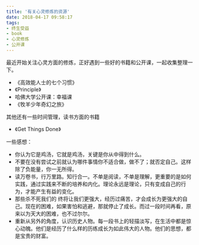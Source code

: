 ```yaml
---
title: '有关心灵修炼的资源'
date: 2018-04-17 09:58:17
tags: 
- 终生受益
- book
- 心灵修炼
- 公开课
---
```


最近开始关注心灵方面的修炼，正好遇到一些好的书籍和公开课，一起收集整理一下。

* 《高效能人士的七个习惯》
* 《Principle》
* 哈佛大学公开课：幸福课
* 《牧羊少年奇幻之旅》

其他还有一些时间管理，读书方面的书籍

* 《Get Things Done》



一些感想：

* 你认为它是鸡汤，它就是鸡汤，关键是你从中得到什么。
* 不要在没有尝试之前就认为哪件事情你不适合做，做不了；就否定自己。这样除了负能量，你一无所得。
* 读万卷书，行万里路。知行合一。不单是阅读，不单是理解，更重要的是如何实践，通过实践来不断的培养和内化。理论永远是理论，只有变成自己的行为，才能产生有益的变化。
* 那些杀不死我们的 终将让我们更强大，经历过痛苦，才会成长为更强大的自己。现在的困难，如果害怕和逃避，那就停止了成长。而过一段时间再看，原来以为天大的困难，也不过尔尔。
* 重新从另外的角度，认识历史人物。每一段书上的轻描淡写，在生活中都是惊心动魄。他们是经历了什么样的历练成长为如此伟大的人物。他们的思想，都是宝贵的财富。

